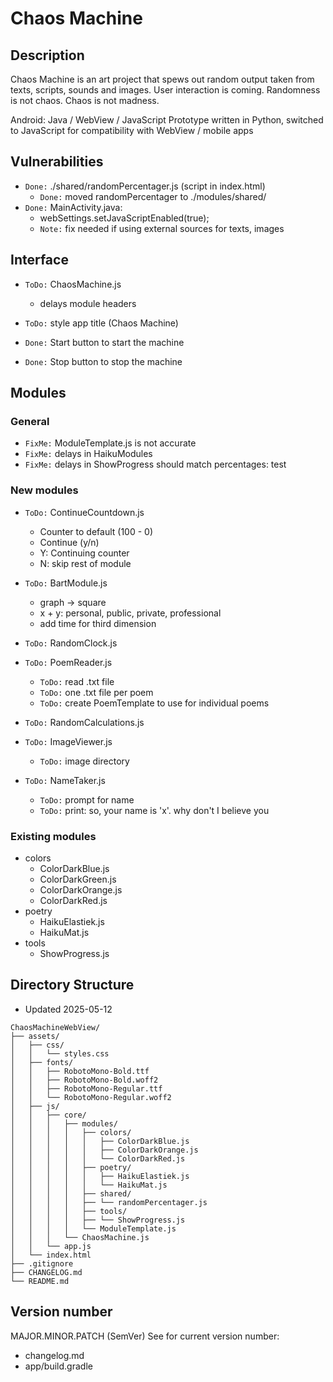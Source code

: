 # Chaos Machine

## Description
Chaos Machine is an art project that spews out random output taken from texts, scripts, sounds and images. User interaction is coming. Randomness is not chaos. Chaos is not madness.

Android: Java / WebView / JavaScript 
Prototype written in Python, switched to JavaScript for compatibility with WebView / mobile apps


## Vulnerabilities
- `Done:` ./shared/randomPercentager.js (script in index.html)
  - `Done:` moved randomPercentager to ./modules/shared/
- `Done:` MainActivity.java:
  - webSettings.setJavaScriptEnabled(true);
  - `Note:` fix needed if using external sources for texts, images


## Interface
- `ToDo:` ChaosMachine.js
  - delays module headers
- `ToDo:` style app title (Chaos Machine)

- `Done:` Start button to start the machine
- `Done:` Stop button to stop the machine


## Modules
### General
- `FixMe:` ModuleTemplate.js is not accurate
- `FixMe:` delays in HaikuModules
- `FixMe:` delays in ShowProgress should match percentages: test

### New modules
- `ToDo:` ContinueCountdown.js
  - Counter to default (100 - 0)
  - Continue (y/n)
  - Y: Continuing counter
  - N: skip rest of module

- `ToDo:` BartModule.js
  - graph -> square
  - x + y: personal, public, private, professional
  - add time for third dimension

- `ToDo:` RandomClock.js

- `ToDo:` PoemReader.js
  - `ToDo:` read .txt file
  - `ToDo:` one .txt file per poem
  - `ToDo:` create PoemTemplate to use for individual poems

- `ToDo:` RandomCalculations.js

- `ToDo:` ImageViewer.js
  - `ToDo:` image directory

- `ToDo:` NameTaker.js
  - `ToDo:` prompt for name
  - `ToDo:` print: so, your name is 'x'. why don't I believe you

### Existing modules
- colors
  - ColorDarkBlue.js
  - ColorDarkGreen.js
  - ColorDarkOrange.js
  - ColorDarkRed.js
- poetry
  - HaikuElastiek.js
  - HaikuMat.js
- tools
  - ShowProgress.js


## Directory Structure
- Updated 2025-05-12

```
ChaosMachineWebView/
├── assets/
│   ├── css/
│   │   └── styles.css
│   ├── fonts/
│   │   ├── RobotoMono-Bold.ttf
│   │   ├── RobotoMono-Bold.woff2
│   │   ├── RobotoMono-Regular.ttf
│   │   └── RobotoMono-Regular.woff2
│   ├── js/
│   │   ├── core/
│   │   │   ├── modules/
│   │   │   │   ├── colors/
│   │   │   │   │   ├── ColorDarkBlue.js
│   │   │   │   │   ├── ColorDarkOrange.js
│   │   │   │   │   └── ColorDarkRed.js
│   │   │   │   ├── poetry/
│   │   │   │   │   ├── HaikuElastiek.js
│   │   │   │   │   └── HaikuMat.js
│   │   │   │   ├── shared/
│   │   │   │   ├── └── randomPercentager.js
│   │   │   │   ├── tools/
│   │   │   │   ├── └── ShowProgress.js
│   │   │   │   └── ModuleTemplate.js
│   │   │   └── ChaosMachine.js
│   │   └── app.js
│   └── index.html
├── .gitignore
├── CHANGELOG.md
└── README.md
```


## Version number
MAJOR.MINOR.PATCH (SemVer)
See for current version number:
- changelog.md
- app/build.gradle
